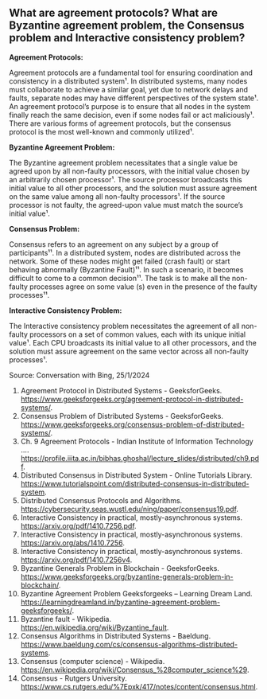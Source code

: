 ## What are agreement protocols? What are Byzantine agreement problem, the Consensus problem and Interactive consistency problem?

**Agreement Protocols:**

Agreement protocols are a fundamental tool for ensuring coordination and consistency in a distributed system¹. In distributed systems, many nodes must collaborate to achieve a similar goal, yet due to network delays and faults, separate nodes may have different perspectives of the system state¹. An agreement protocol’s purpose is to ensure that all nodes in the system finally reach the same decision, even if some nodes fail or act maliciously¹. There are various forms of agreement protocols, but the consensus protocol is the most well-known and commonly utilized¹.

**Byzantine Agreement Problem:**

The Byzantine agreement problem necessitates that a single value be agreed upon by all non-faulty processors, with the initial value chosen by an arbitrarily chosen processor¹. The source processor broadcasts this initial value to all other processors, and the solution must assure agreement on the same value among all non-faulty processors¹. If the source processor is not faulty, the agreed-upon value must match the source’s initial value¹.

**Consensus Problem:**

Consensus refers to an agreement on any subject by a group of participants¹¹. In a distributed system, nodes are distributed across the network. Some of these nodes might get failed (crash fault) or start behaving abnormally (Byzantine Fault)¹¹. In such a scenario, it becomes difficult to come to a common decision¹¹. The task is to make all the non-faulty processes agree on some value (s) even in the presence of the faulty processes¹¹.

**Interactive Consistency Problem:**

The Interactive consistency problem necessitates the agreement of all non-faulty processors on a set of common values, each with its unique initial value¹. Each CPU broadcasts its initial value to all other processors, and the solution must assure agreement on the same vector across all non-faulty processes¹.

Source: Conversation with Bing, 25/1/2024
1. Agreement Protocol in Distributed Systems - GeeksforGeeks. https://www.geeksforgeeks.org/agreement-protocol-in-distributed-systems/.
2. Consensus Problem of Distributed Systems - GeeksforGeeks. https://www.geeksforgeeks.org/consensus-problem-of-distributed-systems/.
3. Ch. 9 Agreement Protocols - Indian Institute of Information Technology .... https://profile.iiita.ac.in/bibhas.ghoshal/lecture_slides/distributed/ch9.pdf.
4. Distributed Consensus in Distributed System - Online Tutorials Library. https://www.tutorialspoint.com/distributed-consensus-in-distributed-system.
5. Distributed Consensus Protocols and Algorithms. https://cybersecurity.seas.wustl.edu/ning/paper/consensus19.pdf.
6. Interactive Consistency in practical, mostly-asynchronous systems. https://arxiv.org/pdf/1410.7256.pdf.
7. Interactive Consistency in practical, mostly-asynchronous systems. https://arxiv.org/abs/1410.7256.
8. Interactive Consistency in practical, mostly-asynchronous systems. https://arxiv.org/pdf/1410.7256v4.
9. Byzantine Generals Problem in Blockchain - GeeksforGeeks. https://www.geeksforgeeks.org/byzantine-generals-problem-in-blockchain/.
10. Byzantine Agreement Problem Geeksforgeeks – Learning Dream Land. https://learningdreamland.in/byzantine-agreement-problem-geeksforgeeks/.
11. Byzantine fault - Wikipedia. https://en.wikipedia.org/wiki/Byzantine_fault.
12. Consensus Algorithms in Distributed Systems - Baeldung. https://www.baeldung.com/cs/consensus-algorithms-distributed-systems.
13. Consensus (computer science) - Wikipedia. https://en.wikipedia.org/wiki/Consensus_%28computer_science%29.
14. Consensus - Rutgers University. https://www.cs.rutgers.edu/%7Epxk/417/notes/content/consensus.html.
